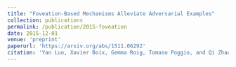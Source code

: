 ```yaml
---
title: "Foveation-Based Mechanisms Alleviate Adversarial Examples"
collection: publications
permalink: /publication/2015-foveation
date: 2015-12-01
venue: 'preprint'
paperurl: 'https://arxiv.org/abs/1511.06292'
citation: 'Yan Luo, Xavier Boix, Gemma Roig, Tomaso Poggio, and Qi Zhao. arXiv preprint arXiv:1511.06292 (2015).'
---
```

<!-- paperurl: '/files/pdf/research/BayesPostEst.pdf' -->